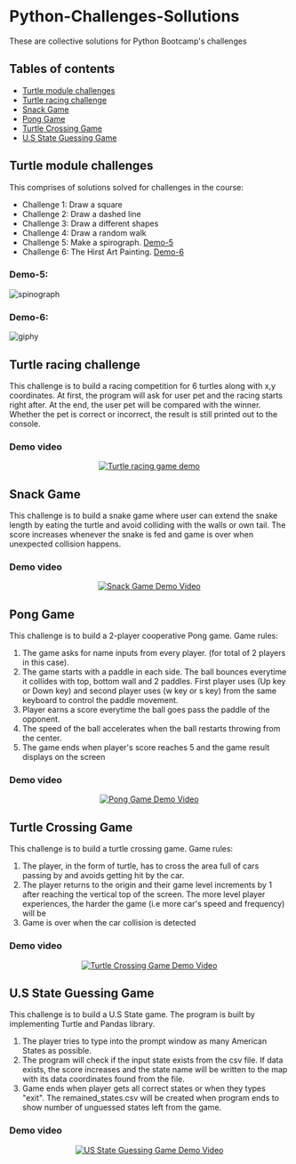 # Python-Challenges-Sollutions
These are collective solutions for Python Bootcamp's challenges

## Tables of contents 
* [Turtle module challenges](#turtle-module-challenges)
* [Turtle racing challenge](#turtle-racing-challenge)
* [Snack Game](#snack-game)
* [Pong Game](#pong-game)
* [Turtle Crossing Game](#turtle-crossing-game)
* [U.S State Guessing Game](#us-state-guessing-game)

## Turtle module challenges  
This comprises of solutions solved for challenges in the course: 
  * Challenge 1: Draw a square
  * Challenge 2: Draw a dashed line
  * Challenge 3: Draw a different shapes
  * Challenge 4: Draw a random walk 
  * Challenge 5: Make a spirograph. [Demo-5](#demo-5)
  * Challenge 6: The Hirst Art Painting. [Demo-6](#demo-6)
 
 ### Demo-5:
 ![spinograph](https://user-images.githubusercontent.com/83873333/184083583-1245a67b-1e71-4d09-b8f0-8459a5446edc.gif)

 ### Demo-6:
 ![giphy](https://user-images.githubusercontent.com/83873333/183920552-e4a1ae33-f140-48f0-a8a1-173d9726cd9c.gif)
 
## Turtle racing challenge
This challenge is to build a racing competition for 6 turtles along with x,y coordinates. At first, the program will ask for user pet and the racing starts right after. At the end, the user pet will be compared with the winner. Whether the pet is correct or incorrect, the result is still printed out to the console.
### Demo video
<div align="center">

[![Turtle racing game demo](http://img.youtube.com/vi/JDmcX2FC5yg/0.jpg)](http://www.youtube.com/watch?v=JDmcX2FC5yg "Turtle racing game demo")

</div>

## Snack Game
This challenge is to build a snake game where user can extend the snake length by eating the turtle and avoid colliding with the walls or own tail. The score increases whenever the snake is fed and game is over when unexpected collision happens. 

### Demo video
<div align="center">

[![Snack Game Demo Video](http://img.youtube.com/vi/NFfajjzF4Gg/0.jpg)](http://www.youtube.com/watch?v=NFfajjzF4Gg "Snack Game Demo Video")

</div>


## Pong Game
This challenge is to build a 2-player cooperative Pong game. Game rules: 
1. The game asks for name inputs from every player. (for total of 2 players in this case).
1. The game starts with a paddle in each side. The ball bounces everytime it collides with top, bottom wall and 2 paddles. First player uses (Up key or Down key) and second player uses (w key or s key) from the same keyboard to control the paddle movement.
1. Player earns a score everytime the ball goes pass the paddle of the opponent.
1. The speed of the ball accelerates when the ball restarts throwing from the center.
1. The game ends when player's score reaches 5 and the game result displays on the screen

### Demo video
<div align="center">

[![Pong Game Demo Video](http://img.youtube.com/vi/eQUPIrqnlVc/0.jpg)](http://www.youtube.com/watch?v=eQUPIrqnlVc "Pong Game Demo Video")

</div>

## Turtle Crossing Game
This challenge is to build a turtle crossing game. Game rules: 
1. The player, in the form of turtle, has to cross the area full of cars passing by and avoids getting hit by the car. 
1. The player returns to the origin and their game level increments by 1 after reaching the vertical top of the screen. The more level player experiences, the harder the game (i.e more car's speed and frequency) will be
1. Game is over when the car collision is detected

### Demo video
<div align="center">

[![Turtle Crossing Game Demo Video](http://img.youtube.com/vi/HrnfhqrnMhI/0.jpg)](http://www.youtube.com/watch?v=HrnfhqrnMhI "Turtle Crossing Game Demo Video")

</div>

## U.S State Guessing Game
This challenge is to build a U.S State game. The program is built by implementing Turtle and Pandas library.  
1. The player tries to type into the prompt window as many American States as possible. 
1. The program will check if the input state exists from the csv file. If data exists, the score increases and the state name will be written to the map with its data coordinates found from the file.
1. Game ends when player gets all correct states or when they types "exit". The remained_states.csv will be created when program ends to show number of unguessed states left from the game.

### Demo video
<div align="center">

[![US State Guessing Game Demo Video](http://img.youtube.com/vi/GgHUIplHS6o/0.jpg)](http://www.youtube.com/watch?v=GgHUIplHS6o "US State Guessing Game Demo Video")

</div>
